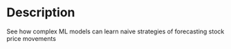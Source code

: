 # Description
See how complex ML models can learn naive strategies of forecasting stock price movements
